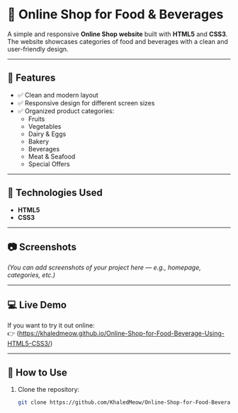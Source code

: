 # 🛒 Online Shop for Food & Beverages

A simple and responsive **Online Shop website** built with **HTML5** and **CSS3**.  
The website showcases categories of food and beverages with a clean and user-friendly design.

---

## 📌 Features
- ✅ Clean and modern layout  
- ✅ Responsive design for different screen sizes  
- ✅ Organized product categories:
  - Fruits  
  - Vegetables  
  - Dairy & Eggs  
  - Bakery  
  - Beverages  
  - Meat & Seafood  
  - Special Offers  

---

## 🚀 Technologies Used
- **HTML5**
- **CSS3**

---

## 📷 Screenshots
*(You can add screenshots of your project here — e.g., homepage, categories, etc.)*

---

## 💻 Live Demo
If you want to try it out online:  
👉 (https://khaledmeow.github.io/Online-Shop-for-Food-Beverage-Using-HTML5-CSS3/)

---

## 📂 How to Use
1. Clone the repository:
   ```bash
   git clone https://github.com/KhaledMeow/Online-Shop-for-Food-Beverage-Using-HTML5-CSS3.git
